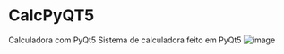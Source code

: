 # CalcPyQT5
 Calculadora com PyQt5
Sistema de calculadora feito em PyQt5
![image](https://user-images.githubusercontent.com/73205402/188335512-6e86a4f4-05bb-4e53-94c5-946de1a825e3.png)
